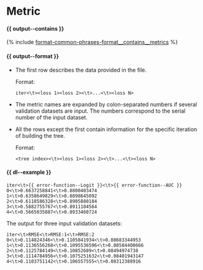 # Metric

#### {{ output--contains }}

{% include [format-common-phrases-format__contains__metrics](../_includes/work_src/reusage-formats/format__contains__metrics.md) %}


#### {{ output--format }}

- The first row describes the data provided in the file.
    
    Format:
    
    ```
    iter<\t><loss 1><loss 2><\t>...<\t><loss N>
    ```
    
- The metric names are expanded by colon-separated numbers if several validation datasets are input. The numbers correspond to the serial number of the input dataset.
- All the rows except the first contain information for the specific iteration of building the tree.
    
    Format:
    
    ```
    <tree index><\t><loss 1><loss 2><\t>...<\t><loss N>
    ```
    

#### {{ dl--example }}

```
iter<\t>{{ error-function--Logit }}<\t>{{ error-function--AUC }}
0<\t>0.6637258841<\t>0.8800403474
1<\t>0.6358649829<\t>0.8898645092
2<\t>0.6118586328<\t>0.8905880184
3<\t>0.5882755767<\t>0.8911104564
4<\t>0.5665035887<\t>0.8933460724
```

The output for three input validation datasets:
```
iter<\t>RMSE<\t>RMSE:1<\t>RMSE:2
0<\t>0.114824346<\t>0.1105841934<\t>0.08683344953
1<\t>0.1136556268<\t>0.1095536596<\t>0.08584400666
2<\t>0.1125784149<\t>0.10852689<\t>0.08494974738
3<\t>0.1114784956<\t>0.1075251632<\t>0.08401943147
4<\t>0.1103751142<\t>0.106557555<\t>0.08312388916
```

